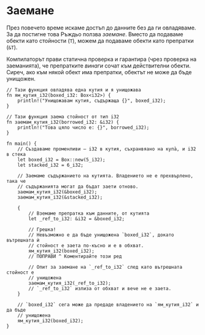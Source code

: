 # Заемане

През повечето време искаме достъп до данните без да ги овладяваме. За да
постигне това Ръждьо ползва *заемане*. Вместо да подаваме обекти като стойности
(`T`), можем да подаваме обекти като препратки (`&T`).

Компилаторът прави статична проверка и гарантира (чрез проверка на заеманията),
че препратките *винаги* сочат към действителни обекти. Сиреч, ако към някой обект
има препратки, обектът не може да бъде унищожен.

```rust,editable,ignore,mdbook-runnable
// Тази функция овладява една кутия и я унищожава
fn ям_кутия_i32(boxed_i32: Box<i32>) {
    println!("Унищожавам кутия, съдържаща {}", boxed_i32);
}

// Тази функция заема стойност от тип i32
fn заемам_кутия_i32(borrowed_i32: &i32) {
    println!("Това цяло число е: {}", borrowed_i32);
}

fn main() {
    // Създаваме променливи – i32 в кутия, съхранвяано на купа̀, и i32 в стека
    let boxed_i32 = Box::new(5_i32);
    let stacked_i32 = 6_i32;

    // Заемаме съдържанието на кутията. Владението не е прехвърлено, така че
    // съдържанията могат да бъдат заети отново.
    заемам_кутия_i32(&boxed_i32);
    заемам_кутия_i32(&stacked_i32);

    {
        // Вземаме препратка към данните, от кутията
        let _ref_to_i32: &i32 = &boxed_i32;

        // Грешка!
        // Невъзможно е да бъде унищожена `boxed_i32`, докато вътрешната ѝ
        // стойност е заета по-късно и е в обхват.
        ям_кутия_i32(boxed_i32);
        // ПОПРАВИ ^ Коментирайте този ред

        // Опит за заемане на `_ref_to_i32` след като вътрешната стойност е
        // унищожена
        заемам_кутия_i32(_ref_to_i32);
        // `_ref_to_i32` излиза от обхват и вече не е заета.
    }

    // `boxed_i32` сега може да предаде владението на `ям_кутия_i32` и да бъде
    // унищожена
    ям_кутия_i32(boxed_i32);
}
```
